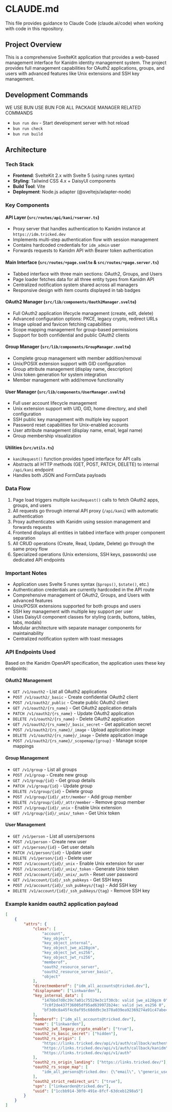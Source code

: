 # CLAUDE.md

This file provides guidance to Claude Code (claude.ai/code) when working with
code in this repository.

## Project Overview

This is a comprehensive SvelteKit application that provides a web-based management
interface for Kanidm identity management system. The project provides full management
capabilities for OAuth2 applications, groups, and users with advanced features like
Unix extensions and SSH key management.

## Development Commands

WE USE BUN USE BUN FOR ALL PACKAGE MANAGER RELATED COMMANDS

- `bun run dev` - Start development server with hot reload
- `bun run check`
- `bun run build`

## Architecture

### Tech Stack

- **Frontend**: SvelteKit 2.x with Svelte 5 (using runes syntax)
- **Styling**: Tailwind CSS 4.x + DaisyUI components
- **Build Tool**: Vite
- **Deployment**: Node.js adapter (@sveltejs/adapter-node)

### Key Components

#### API Layer (`src/routes/api/kani/+server.ts`)

- Proxy server that handles authentication to Kanidm instance at
  `https://idm.tricked.dev`
- Implements multi-step authentication flow with session management
- Contains hardcoded credentials for `idm_admin` user
- Forwards requests to Kanidm API with Bearer token authentication

#### Main Interface (`src/routes/+page.svelte` & `src/routes/+page.server.ts`)

- Tabbed interface with three main sections: OAuth2, Groups, and Users
- Page loader fetches data for all three entity types from Kanidm API
- Centralized notification system shared across all managers
- Responsive design with item counts displayed in tab badges

#### OAuth2 Manager (`src/lib/components/Oauth2Manager.svelte`)

- Full OAuth2 application lifecycle management (create, edit, delete)
- Advanced configuration options: PKCE, legacy crypto, redirect URLs
- Image upload and favicon fetching capabilities
- Scope mapping management for group-based permissions
- Support for both confidential and public OAuth2 clients

#### Group Manager (`src/lib/components/GroupManager.svelte`)

- Complete group management with member addition/removal
- Unix/POSIX extension support with GID configuration
- Group attribute management (display name, description)
- Unix token generation for system integration
- Member management with add/remove functionality

#### User Manager (`src/lib/components/UserManager.svelte`)

- Full user account lifecycle management
- Unix extension support with UID, GID, home directory, and shell configuration
- SSH public key management with multiple key support
- Password reset capabilities for Unix-enabled accounts
- User attribute management (display name, email, legal name)
- Group membership visualization

#### Utilities (`src/utils.ts`)

- `kaniRequest()` function provides typed interface for API calls
- Abstracts all HTTP methods (GET, POST, PATCH, DELETE) to internal `/api/kani` endpoint
- Handles both JSON and FormData payloads

### Data Flow

1. Page load triggers multiple `kaniRequest()` calls to fetch OAuth2 apps, groups, and users
2. All requests go through internal API proxy (`/api/kani`) with automatic authentication
3. Proxy authenticates with Kanidm using session management and forwards requests
4. Frontend displays all entities in tabbed interface with proper component separation
5. All CRUD operations (Create, Read, Update, Delete) go through the same proxy flow
6. Specialized operations (Unix extensions, SSH keys, passwords) use dedicated API endpoints

### Important Notes

- Application uses Svelte 5 runes syntax (`$props()`, `$state()`, etc.)
- Authentication credentials are currently hardcoded in the API route
- Comprehensive management of OAuth2, Groups, and Users with advanced features
- Unix/POSIX extensions supported for both groups and users
- SSH key management with multiple key support per user
- Uses DaisyUI component classes for styling (cards, buttons, tables, tabs, modals)
- Modular architecture with separate manager components for maintainability
- Centralized notification system with toast messages

### API Endpoints Used

Based on the Kanidm OpenAPI specification, the application uses these key endpoints:

#### OAuth2 Management

- `GET /v1/oauth2` - List all OAuth2 applications
- `POST /v1/oauth2/_basic` - Create confidential OAuth2 client
- `POST /v1/oauth2/_public` - Create public OAuth2 client
- `GET /v1/oauth2/{rs_name}` - Get OAuth2 application details
- `PATCH /v1/oauth2/{rs_name}` - Update OAuth2 application
- `DELETE /v1/oauth2/{rs_name}` - Delete OAuth2 application
- `GET /v1/oauth2/{rs_name}/_basic_secret` - Get application secret
- `POST /v1/oauth2/{rs_name}/_image` - Upload application image
- `DELETE /v1/oauth2/{rs_name}/_image` - Delete application image
- `POST /v1/oauth2/{rs_name}/_scopemap/{group}` - Manage scope mappings

#### Group Management

- `GET /v1/group` - List all groups
- `POST /v1/group` - Create new group
- `GET /v1/group/{id}` - Get group details
- `PATCH /v1/group/{id}` - Update group
- `DELETE /v1/group/{id}` - Delete group
- `POST /v1/group/{id}/_attr/member` - Add group member
- `DELETE /v1/group/{id}/_attr/member` - Remove group member
- `POST /v1/group/{id}/_unix` - Enable Unix extension
- `GET /v1/group/{id}/_unix/_token` - Get Unix token

#### User Management

- `GET /v1/person` - List all users/persons
- `POST /v1/person` - Create new user
- `GET /v1/person/{id}` - Get user details
- `PATCH /v1/person/{id}` - Update user
- `DELETE /v1/person/{id}` - Delete user
- `POST /v1/account/{id}/_unix` - Enable Unix extension for user
- `POST /v1/account/{id}/_unix/_token` - Generate Unix token
- `POST /v1/account/{id}/_unix/_auth` - Reset user password
- `GET /v1/account/{id}/_ssh_pubkeys` - Get SSH keys
- `POST /v1/account/{id}/_ssh_pubkeys/{tag}` - Add SSH key
- `DELETE /v1/account/{id}/_ssh_pubkeys/{tag}` - Remove SSH key

### Example kanidm oauth2 application payload

```json
[
	{
		"attrs": {
			"class": [
				"account",
				"key_object",
				"key_object_internal",
				"key_object_jwe_a128gcm",
				"key_object_jwt_es256",
				"key_object_jwt_rs256",
				"memberof",
				"oauth2_resource_server",
				"oauth2_resource_server_basic",
				"object"
			],
			"directmemberof": ["idm_all_accounts@tricked.dev"],
			"displayname": ["Linkwarden"],
			"key_internal_data": [
				"147bbd7d0c39c7a01c75529e3c1f30cb: valid jwe_a128gcm 0",
				"7c0f2de437f36005df95ad639972b24e: valid jws_es256 0",
				"bf3d0c8a45f4c0af95c68dd9c3e378a039ea92369274a91c47abe40e1c348a4a: valid jws_rs256 0"
			],
			"memberof": ["idm_all_accounts@tricked.dev"],
			"name": ["linkwarden"],
			"oauth2_jwt_legacy_crypto_enable": ["true"],
			"oauth2_rs_basic_secret": ["hidden"],
			"oauth2_rs_origin": [
				"https://links.tricked.dev/api/v1/auth/callback/authentik",
				"https://links.tricked.dev/api/v1/auth/callback/kanidm",
				"https://links.tricked.dev/api/v1/auth"
			],
			"oauth2_rs_origin_landing": ["https://links.tricked.dev/"],
			"oauth2_rs_scope_map": [
				"idm_all_persons@tricked.dev: {\"email\", \"generic_users\", \"groups\", \"openid\", \"profile\"}"
			],
			"oauth2_strict_redirect_uri": ["true"],
			"spn": ["linkwarden@tricked.dev"],
			"uuid": ["1ccbb914-30f0-491e-8fcf-63dceb1298a5"]
		}
	}
]
```
